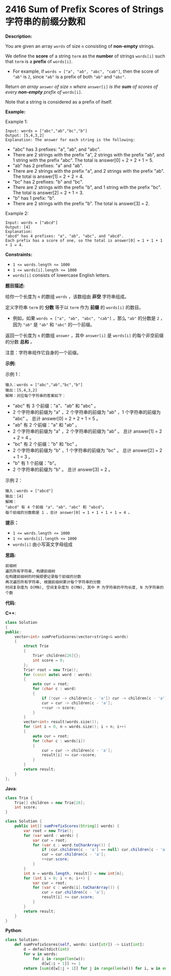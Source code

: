 # 2416 Sum of Prefix Scores of Strings 字符串的前缀分数和

__Description:__

You are given an array `words` of size `n` consisting of __non-empty__ strings.

We define the __score__ of a string `term` as the __number__ of strings `words[i]` such that `term` is a __prefix__ of `words[i]`.

- For example, if `words = ["a", "ab", "abc", "cab"]`, then the score of `"ab"` is `2`, since `"ab"` is a prefix of both `"ab"` and `"abc"`.

Return _an array_ `answer` _of size_ `n` _where_ `answer[i]` _is the __sum__ of scores of every __non-empty__ prefix of_ `words[i]`.

Note that a string is considered as a prefix of itself.

__Example:__

Example 1:

```text
Input: words = ["abc","ab","bc","b"]
Output: [5,4,3,2]
Explanation: The answer for each string is the following:
```

- "abc" has 3 prefixes: "a", "ab", and "abc".
- There are 2 strings with the prefix "a", 2 strings with the prefix "ab", and 1 string with the prefix "abc".
The total is answer[0] = 2 + 2 + 1 = 5.
- "ab" has 2 prefixes: "a" and "ab".
- There are 2 strings with the prefix "a", and 2 strings with the prefix "ab".
The total is answer[1] = 2 + 2 = 4.
- "bc" has 2 prefixes: "b" and "bc".
- There are 2 strings with the prefix "b", and 1 string with the prefix "bc".
The total is answer[2] = 2 + 1 = 3.
- "b" has 1 prefix: "b".
- There are 2 strings with the prefix "b".
The total is answer[3] = 2.

Example 2:

```text
Input: words = ["abcd"]
Output: [4]
Explanation:
"abcd" has 4 prefixes: "a", "ab", "abc", and "abcd".
Each prefix has a score of one, so the total is answer[0] = 1 + 1 + 1 + 1 = 4.
```

__Constraints:__

- `1 <= words.length <= 1000`
- `1 <= words[i].length <= 1000`
- `words[i]` consists of lowercase English letters.

__题目描述:__

给你一个长度为 `n` 的数组 `words` ，该数组由 __非空__ 字符串组成。

定义字符串 `term` 的 __分数__ 等于以 `term` 作为 __前缀__ 的 `words[i]` 的数目。

- 例如，如果 `words = ["a", "ab", "abc", "cab"]` ，那么 `"ab"` 的分数是 `2` ，因为 `"ab"` 是 `"ab"` 和 `"abc"` 的一个前缀。

返回一个长度为 `n` 的数组 `answer` ，其中 `answer[i]` 是 `words[i]` 的每个非空前缀的分数 __总和__ _。_

注意：字符串视作它自身的一个前缀。

__示例:__

示例 1：

```text
输入：words = ["abc","ab","bc","b"]
输出：[5,4,3,2]
解释：对应每个字符串的答案如下：
```

- "abc" 有 3 个前缀："a"、"ab" 和 "abc" 。
- 2 个字符串的前缀为 "a" ，2 个字符串的前缀为 "ab" ，1 个字符串的前缀为 "abc" 。
总计 answer[0] = 2 + 2 + 1 = 5 。
- "ab" 有 2 个前缀："a" 和 "ab" 。
- 2 个字符串的前缀为 "a" ，2 个字符串的前缀为 "ab" 。
总计 answer[1] = 2 + 2 = 4 。
- "bc" 有 2 个前缀："b" 和 "bc" 。
- 2 个字符串的前缀为 "b" ，1 个字符串的前缀为 "bc" 。
总计 answer[2] = 2 + 1 = 3 。
- "b" 有 1 个前缀："b"。
- 2 个字符串的前缀为 "b" 。
总计 answer[3] = 2 。

示例 2：

```text
输入：words = ["abcd"]
输出：[4]
解释：
"abcd" 有 4 个前缀 "a"、"ab"、"abc" 和 "abcd"。
每个前缀的分数都是 1 ，总计 answer[0] = 1 + 1 + 1 + 1 = 4 。
```

__提示：__

- `1 <= words.length <= 1000`
- `1 <= words[i].length <= 1000`
- `words[i]` 由小写英文字母组成

__思路:__

```text
前缀树
遍历所有字符串, 构建前缀树
在构建前缀树的时候顺便记录每个前缀的分数
再次遍历所有字符串, 根据前缀树累计每个字符串的分数
时间复杂度为 O(MN), 空间复杂度为 O(MN), 其中 M 为字符串的平均长度, N 为字符串的个数
```

__代码:__

__C++__:

```C++
class Solution 
{
public:
    vector<int> sumPrefixScores(vector<string>& words) 
    {
        struct Trie 
        {
            Trie* children[26]{};
            int score = 0;
        };
        Trie* root = new Trie();
        for (const auto& word : words) 
        {
            auto cur = root;
            for (char c : word) 
            {
                if (!cur -> children[c - 'a']) cur -> children[c - 'a'] = new Trie();
                cur = cur -> children[c - 'a'];
                ++cur -> score;
            }
        }
        vector<int> result(words.size());
        for (int i = 0, n = words.size(); i < n; i++) 
        {
            auto cur = root;
            for (char c : words[i]) 
            {
                cur = cur -> children[c - 'a'];
                result[i] += cur->score; 
            }
        }
        return result;
    }
};
```

__Java__:

```Java
class Trie {
    Trie[] children = new Trie[26];
    int score;
}

class Solution {
    public int[] sumPrefixScores(String[] words) {
        var root = new Trie();
        for (var word : words) {
            var cur = root;
            for (var c : word.toCharArray()) {
                if (cur.children[c - 'a'] == null) cur.children[c - 'a'] = new Trie();
                cur = cur.children[c - 'a'];
                ++cur.score;
            }
        }
        int n = words.length, result[] = new int[n];
        for (int i = 0; i < n; i++) {
            var cur = root;
            for (var c : words[i].toCharArray()) {
                cur = cur.children[c - 'a'];
                result[i] += cur.score;
            }
        }
        return result;
    }
}
```

__Python__:

```Python
class Solution:
    def sumPrefixScores(self, words: List[str]) -> List[int]:
        d = defaultdict(int)
        for w in words:
            for i in range(len(w)):
                d[w[:i + 1]] += 1
        return [sum(d[w[:j + 1]] for j in range(len(w))) for i, w in enumerate(words)]
```
